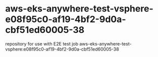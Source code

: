 # aws-eks-anywhere-test-vsphere-e08f95c0-af19-4bf2-9d0a-cbf51ed60005-38
repository for use with E2E test job aws-eks-anywhere-test-vsphere:e08f95c0-af19-4bf2-9d0a-cbf51ed60005-38
